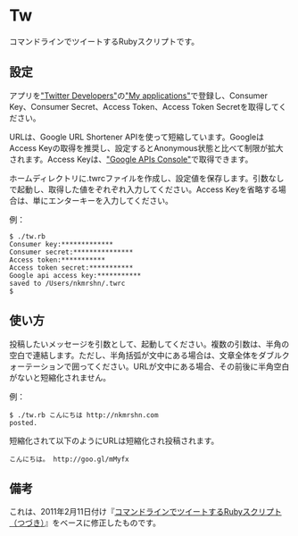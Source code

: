 Tw
==

コマンドラインでツイートするRubyスクリプトです。

設定
----

アプリを["Twitter Developers"](http://dev.twitter.com/)の["My applications"](https://dev.twitter.com/apps)で登録し、Consumer Key、Consumer Secret、Access Token、Access Token Secretを取得してください。

URLは、Google URL Shortener APIを使って短縮しています。GoogleはAccess Keyの取得を推奨し、設定するとAnonymous状態と比べて制限が拡大されます。Access Keyは、["Google APIs Console"](https://code.google.com/apis/console/)で取得できます。

ホームディレクトリに.twrcファイルを作成し、設定値を保存します。引数なしで起動し、取得した値をぞれぞれ入力してください。Access Keyを省略する場合は、単にエンターキーを入力してください。

例：

    $ ./tw.rb
    Consumer key:*************
    Consumer secret:***************
    Access token:***********
    Access token secret:***********
    Google api access key:***********
    saved to /Users/nkmrshn/.twrc
    $

使い方
-----

投稿したいメッセージを引数として、起動してください。複数の引数は、半角の空白で連結します。ただし、半角括弧が文中にある場合は、文章全体をダブルクォーテーションで囲ってください。URLが文中にある場合、その前後に半角空白がないと短縮化されません。

例：

    $ ./tw.rb こんにちは http://nkmrshn.com
    posted.

短縮化されて以下のようにURLは短縮化され投稿されます。

    こんにちは。 http://goo.gl/mMyfx

備考
----

これは、2011年2月11日付け『[コマンドラインでツイートするRubyスクリプト（つづき）](http://d.hatena.ne.jp/nkmrshn/20110211/1297356809)』をベースに修正したものです。
